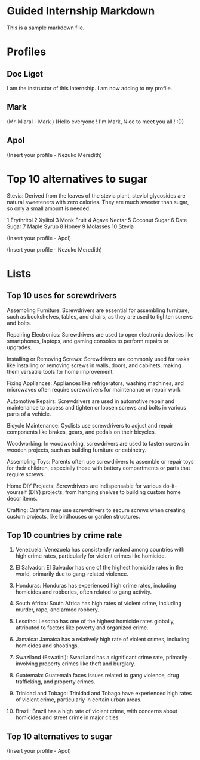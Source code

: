 # Guided Internship Markdown

This is a sample markdown file. 

# Profiles

## Doc Ligot

I am the instructor of this Internship. I am now adding to my profile. 

## Mark

(Mr-Miaral - Mark )
(Hello everyone ! I'm Mark, Nice to meet you all ! :D)

## Apol 


(Insert your profile - Nezuko Meredith)
# Top 10 alternatives to sugar 
Stevia: Derived from the leaves of the stevia plant, steviol glycosides are natural sweeteners with zero calories. They are much sweeter than sugar, so only a small amount is needed.

1 Erythritol
2 Xylitol
3 Monk Fruit
4 Agave Nectar
5 Coconut Sugar
6 Date Sugar
7 Maple Syrup
8 Honey
9 Molasses
10 Stevia

(Insert your profile - Apol)


(Insert your profile - Nezuko Meredith)

# Lists

## Top 10 uses for screwdrivers

Assembling Furniture: Screwdrivers are essential for assembling furniture, such as bookshelves, tables, and chairs, as they are used to tighten screws and bolts.

Repairing Electronics: Screwdrivers are used to open electronic devices like smartphones, laptops, and gaming consoles to perform repairs or upgrades.

Installing or Removing Screws: Screwdrivers are commonly used for tasks like installing or removing screws in walls, doors, and cabinets, making them versatile tools for home improvement.

Fixing Appliances: Appliances like refrigerators, washing machines, and microwaves often require screwdrivers for maintenance or repair work.

Automotive Repairs: Screwdrivers are used in automotive repair and maintenance to access and tighten or loosen screws and bolts in various parts of a vehicle.

Bicycle Maintenance: Cyclists use screwdrivers to adjust and repair components like brakes, gears, and pedals on their bicycles.

Woodworking: In woodworking, screwdrivers are used to fasten screws in wooden projects, such as building furniture or cabinetry.

Assembling Toys: Parents often use screwdrivers to assemble or repair toys for their children, especially those with battery compartments or parts that require screws.

Home DIY Projects: Screwdrivers are indispensable for various do-it-yourself (DIY) projects, from hanging shelves to building custom home decor items.

Crafting: Crafters may use screwdrivers to secure screws when creating custom projects, like birdhouses or garden structures.

## Top 10 countries by crime rate

1. Venezuela: Venezuela has consistently ranked among countries with high crime rates, particularly for violent crimes like homicide.

2. El Salvador: El Salvador has one of the highest homicide rates in the world, primarily due to gang-related violence.

3. Honduras: Honduras has experienced high crime rates, including homicides and robberies, often related to gang activity.

4. South Africa: South Africa has high rates of violent crime, including murder, rape, and armed robbery.

5. Lesotho: Lesotho has one of the highest homicide rates globally, attributed to factors like poverty and organized crime.

6. Jamaica: Jamaica has a relatively high rate of violent crimes, including homicides and shootings.

7. Swaziland (Eswatini): Swaziland has a significant crime rate, primarily involving property crimes like theft and burglary.

8. Guatemala: Guatemala faces issues related to gang violence, drug trafficking, and property crimes.

9. Trinidad and Tobago: Trinidad and Tobago have experienced high rates of violent crime, particularly in certain urban areas.

10. Brazil: Brazil has a high rate of violent crime, with concerns about homicides and street crime in major cities.





## Top 10 alternatives to sugar

(Insert your profile - Apol)



